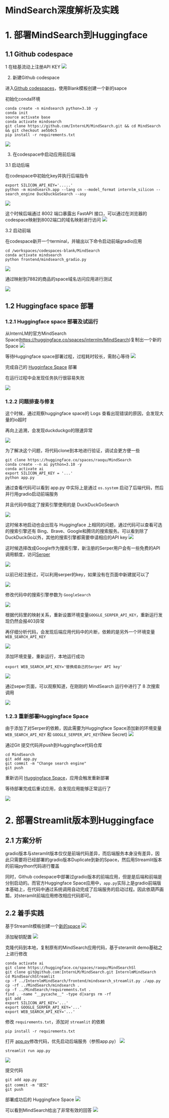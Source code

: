 # MindSearch深度解析及实践

# 1. 部署MindSearch到Huggingface

## 1.1 Github codespace
1 在硅基流动上注册API KEY
![](imgs/silicon-apikey.png)

2. 新建Github codespace

进入[Github codespaces](https://github.com/codespaces)，使用Blank模板创建一个新的sapce

初始化conda环境
```shell
conda create -n mindsearch python=3.10 -y
conda init
source activate base
conda activate mindsearch
git clone https://github.com/InternLM/MindSearch.git && cd MindSearch && git checkout ae5b0c5
pip install -r requirements.txt
```
![](imgs/github-codespace.png)

3. 在codespace中启动应用前后端

3.1 启动后端

在codespace中初始化key并执行后端指令
```shell
export SILICON_API_KEY='.....'
python -m mindsearch.app --lang cn --model_format internlm_silicon --search_engine DuckDuckGoSearch --asy
```
![](imgs/mindsearch-backend.png)

这个时候后端通过 8002 端口暴露出 FastAPI 接口，可以通过在浏览器的codespace映射到8002端口的域名映射进行访问
![](imgs/mindsearch-fastapi.png)

3.2 启动前端

在codespace新开一个terminal，并输出以下命令启动前端gradio应用
```shell
cd /workspaces/codespaces-blank/MindSearch
conda activate mindsearch
python frontend/mindsearch_gradio.py
```

![](imgs/front-gradio.png)

通过映射到7882的商品的space域名访问应用进行测试

![](imgs/mindsearch-demo.png)

## 1.2 Huggingface space 部署

### 1.2.1 Huggingface space 部署及试运行

从InternLM的官方MindSearch Space(https://huggingface.co/spaces/internlm/MindSearch)复制出一个新的Space
![](imgs/space-duplicate.png)

等待Huggingface space部署过程，过程耗时较长，需耐心等待
![](imgs/hf-deploy.png)

完成自己的 [Hugginface Space](https://huggingface.co/spaces/raoqu/MindSearch) 部署

在运行过程中会发现任务执行很容易失败

![](imgs/hf-error.png)

### 1.2.2 问题排查与修复

这个时候，通过观察huggingface space的 Logs 查看出现错误的原因，会发现大量的io超时

再向上追溯，会发现duckduckgo的限速异常

![](imgs/duckduckgo-error.png)

为了解决这个问题，将代码clone到本地进行验证，调试会更方便一些

```shell
git clone https://huggingface.co/spaces/raoqu/MindSearch
conda create --n ai python=3.10 -y
conda activate ai
export SILICON_API_KEY = '...'
python app.py
```

通过查看代码可以看到 app.py 中实际上是通过 `os.system` 启动了后端代码，然后并行用gradio启动前端服务

并且代码中指定了搜索引擎使用的是 DuckDuckGoSearch

![](imgs/code.png)

这时候本地启动也会出现与 Huggingface 上相同的问题，通过代码可以查看可选的搜索引擎还有 Bing、Brave、Google和腾讯的搜索服务。可以看到除了DuckDuckGo以外，其他的搜索引擎都需要申请相应的API key
![](imgs/search-engine.png)

这时候选择改成Google作为搜索引擎，新注册的Serper用户会有一些免费的API调用额度，访问[Serper](https://serper.dev/)

![](imgs/serper-web.png)

以前已经注册过，可以利用serper的key，如果没有在页面中新建就可以了

![](imgs/serper-key.png)

修改代码中的搜索引擎参数为 `GoogleSearch`

![](imgs/code-modified.png)

根据代码里的映射关系，重新设置环境变量`GOOGLE_SERPER_API_KEY`，重新运行发现仍然会报403异常

再仔细分析代码，会发现后端应用代码中的片断，依赖的是另外一个环境变量 `WEB_SEARCH_API_KEY`

![](imgs/env-vars.png)

添加环境变量，重新运行，本地运行成功
```shell
export WEB_SEARCH_API_KEY='替换成自己的Serper API key'
```

![](imgs/local-success.png)

通过seper页面，可以观察知道，在刚刚的 MindSearch 运行中进行了 8 次搜索调用

![](imgs/serper-count.png)

### 1.2.3 重新部署Huggingface Space

由于添加了对Serper的依赖，因此需要为Huggingface Space添加新的环境变量`WEB_SEARCH_API_KEY` 和 `GOOGLE_SERPER_API_KEY`(New Secret)
![](imgs/space-secret.png)

通过Git 提交代码并push到Huggingface代码仓库
```shell
cd MindSearch
git add app.py
git commit -m "Change search engine"
git push
```

重新访问 [Huggingface Space](https://huggingface.co/spaces/raoqu/MindSearch)，应用会触发重新部署

等待部署完成后重试应用，会发现应用能够正常运行了

![](imgs/hf-success.png)

# 2. 部署Streamlit版本到Huggingface

## 2.1 方案分析
gradio版本与steramlit版本仅仅是前端代码差异，而后端服务本身没有差异，因此只需要将已经部署的gradio版本Duplicate到新的Space，然后用Streamlit版本的前端python代码进行覆盖

同时，Github codespace中部署过gradio版本的前端应用，但是是后端和前端是分别启动的。而官方Huggingface Space应用中，`app.py`实际上是gradio前端版本基础上，在代码中通过系统调用自动完成了后端服务的启动过程。因此依葫芦画瓢，对steramlit前端应用修改相应代码即可。

## 2.2 着手实践

基于Streamlit模板创建一个[新的space](https://huggingface.co/spaces/raoqu/MindSearchSl)
![](imgs/streamlit-space.png)

添加秘钥配置
![](imgs/streamlit-keys.png)

克隆代码到本地，复制原有的MindSearch应用代码，基于steramlit demo基础之上进行修改
```
conda activate ai
git clone https://huggingface.co/spaces/raoqu/MindSearchSl
git clone git@github.com:InternLM/MindSearch.git InternlmMindSearch
cd MindSearchStreamlit
cp -f ../InternlmMindSearch/frontend/mindsearch_streamlit.py ./app.py
cp -rf ../MindSearch/mindsearch .
cp -f ../MindSearch/requirements.txt .
find . -name "__pycache__" -type d|xargs rm -rf
git add .
export SILICON_API_KEY='...'
export GOOGLE_SERPER_API_KEY='...'
export WEB_SEARCH_API_KEY='...'
```

修改 `requirements.txt`，添加对 `streamlit` 的依赖
```
pip install -r requirements.txt
```

打开 [app.py](code/app.py)修改代码，优先启动后端服务（参照app.py）
![](imgs/streamlit-code.png)

```
streamlit run app.py
```
![](imgs/streamlit-run.png)

提交代码
```
git add app.py
git commit -m "提交"
git push
```

部署成功后的 Huggingface Space
![](imgs/streamlit-hf.png)

可以看到MindSearch给出了非常有效的回答
![](imgs/hf-response.png)